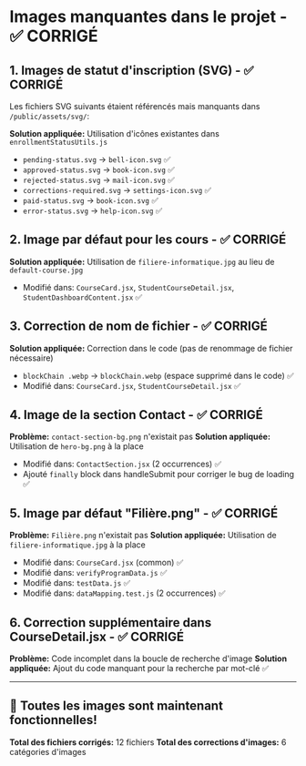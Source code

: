 # Images manquantes dans le projet - ✅ CORRIGÉ

## 1. Images de statut d'inscription (SVG) - ✅ CORRIGÉ

Les fichiers SVG suivants étaient référencés mais manquants dans `/public/assets/svg/`:

**Solution appliquée:** Utilisation d'icônes existantes dans `enrollmentStatusUtils.js`
- `pending-status.svg` → `bell-icon.svg` ✅
- `approved-status.svg` → `book-icon.svg` ✅
- `rejected-status.svg` → `mail-icon.svg` ✅
- `corrections-required.svg` → `settings-icon.svg` ✅
- `paid-status.svg` → `book-icon.svg` ✅
- `error-status.svg` → `help-icon.svg` ✅

## 2. Image par défaut pour les cours - ✅ CORRIGÉ

**Solution appliquée:** Utilisation de `filiere-informatique.jpg` au lieu de `default-course.jpg`
- Modifié dans: `CourseCard.jsx`, `StudentCourseDetail.jsx`, `StudentDashboardContent.jsx` ✅

## 3. Correction de nom de fichier - ✅ CORRIGÉ

**Solution appliquée:** Correction dans le code (pas de renommage de fichier nécessaire)
- `blockChain .webp` → `blockChain.webp` (espace supprimé dans le code) ✅
- Modifié dans: `CourseCard.jsx`, `StudentCourseDetail.jsx` ✅

## 4. Image de la section Contact - ✅ CORRIGÉ

**Problème:** `contact-section-bg.png` n'existait pas
**Solution appliquée:** Utilisation de `hero-bg.png` à la place
- Modifié dans: `ContactSection.jsx` (2 occurrences) ✅
- Ajouté `finally` block dans handleSubmit pour corriger le bug de loading ✅

## 5. Image par défaut "Filière.png" - ✅ CORRIGÉ

**Problème:** `Filière.png` n'existait pas
**Solution appliquée:** Utilisation de `filiere-informatique.jpg` à la place
- Modifié dans: `CourseCard.jsx` (common) ✅
- Modifié dans: `verifyProgramData.js` ✅
- Modifié dans: `testData.js` ✅
- Modifié dans: `dataMapping.test.js` (2 occurrences) ✅

## 6. Correction supplémentaire dans CourseDetail.jsx - ✅ CORRIGÉ

**Problème:** Code incomplet dans la boucle de recherche d'image
**Solution appliquée:** Ajout du code manquant pour la recherche par mot-clé ✅

---

## 🎉 Toutes les images sont maintenant fonctionnelles!

**Total des fichiers corrigés:** 12 fichiers
**Total des corrections d'images:** 6 catégories d'images

